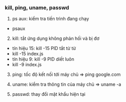 ### kill, ping, uname, passwd

1. ps aux: kiểm tra tiến trình đang chạy

- psaux

2. kill: tắt ứng dụng không phản hối và bị đơ 

- tín hiệu 15: kill -15 PID tắt từ từ 
- kill -15 index.js
- tín hiệu 9: kill -9 PID diết luôn 
- kill -9 index.js

3. ping: tốc độ kết nối tới máy chủ => ping google.com

4. uname: kiểm tra thông tin của máy chủ => uname -a

5. passwd: thay đổi mật khẩu hiện tại

